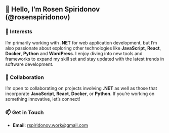 ## 👋 Hello, I’m Rosen Spiridonov (@rosenspiridonov)

### 👀 Interests
I’m primarily working with **.NET** for web application development, but I’m also passionate about exploring other technologies like **JavaScript**, **React**, **Docker**, **Python** and **WordPress**. I enjoy diving into new tools and frameworks to expand my skill set and stay updated with the latest trends in software development.

### 💞️ Collaboration
I’m open to collaborating on projects involving **.NET** as well as those that incorporate **JavaScript**, **React**, **Docker**, or **Python**. If you’re working on something innovative, let’s connect!

### 📫 Get in Touch
- **Email**: [rspiridonov.work@gmail.com](mailto:rspiridonov.work@gmail.com)
